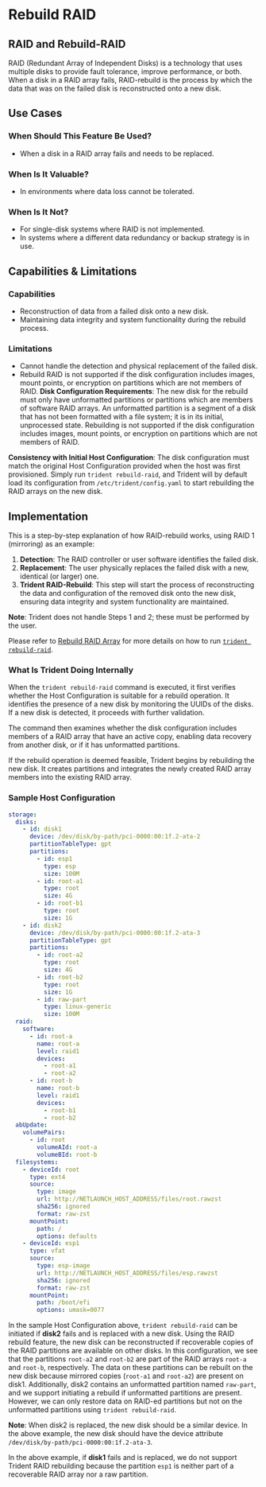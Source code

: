 # Rebuild RAID

## RAID and Rebuild-RAID

RAID (Redundant Array of Independent Disks) is a technology that uses multiple
disks to provide fault tolerance, improve performance, or both. When a disk in a
RAID array fails, RAID-rebuild is the process by which the data that was on the
failed disk is reconstructed onto a new disk.

## Use Cases

### When Should This Feature Be Used?

- When a disk in a RAID array fails and needs to be replaced.

### When Is It Valuable?

- In environments where data loss cannot be tolerated.

### When Is It Not?

- For single-disk systems where RAID is not implemented.
- In systems where a different data redundancy or backup strategy is in use.

## Capabilities & Limitations

### Capabilities

- Reconstruction of data from a failed disk onto a new disk.
- Maintaining data integrity and system functionality during the rebuild process.

### Limitations

- Cannot handle the detection and physical replacement of the failed disk.
- Rebuild RAID is not supported if the disk configuration includes images, mount
  points, or encryption on partitions which are not members of RAID. **Disk
  Configuration Requirements**: The new disk for the rebuild must only have
  unformatted partitions or partitions which are members of software RAID
  arrays. An unformatted partition is a segment of a disk that has not been
  formatted with a file system; it is in its initial, unprocessed state.
  Rebuilding is not supported if the disk configuration includes images, mount
  points, or encryption on partitions which are not members of RAID.

**Consistency with Initial Host Configuration**: The disk configuration must
match the original Host Configuration provided when the host was first
provisioned. Simply run `trident rebuild-raid`, and Trident will by default load
its configuration from `/etc/trident/config.yaml` to start rebuilding the RAID
arrays on the new disk.

## Implementation

This is a step-by-step explanation of how RAID-rebuild works, using RAID 1
(mirroring) as an example:

1. **Detection**: The RAID controller or user software identifies the failed
   disk.
2. **Replacement**: The user physically replaces the failed disk with a new,
   identical (or larger) one.
3. **Trident RAID-Rebuild**: This step will start the process of reconstructing
   the data and configuration of the removed disk onto the new disk, ensuring
   data integrity and system functionality are maintained.

**Note**: Trident does not handle Steps 1 and 2; these must be performed by the user.

Please refer to [Rebuild RAID Array](../How-To-Guides/Rebuild-RAID-Array.md) for
more details on how to run
[`trident rebuild-raid`](../Reference/Trident-CLI.md#rebuild-raid).

### What Is Trident Doing Internally

When the `trident rebuild-raid` command is executed, it first verifies whether
the Host Configuration is suitable for a rebuild operation. It identifies the
presence of a new disk by monitoring the UUIDs of the disks. If a new disk is
detected, it proceeds with further validation.

The command then examines whether the disk configuration includes members of a
RAID array that have an active copy, enabling data recovery from another disk,
or if it has unformatted partitions.

If the rebuild operation is deemed feasible, Trident begins by rebuilding the
new disk. It creates partitions and integrates the newly created RAID array
members into the existing RAID array.

### Sample Host Configuration

```yaml
storage:
  disks:
    - id: disk1
      device: /dev/disk/by-path/pci-0000:00:1f.2-ata-2
      partitionTableType: gpt
      partitions:
        - id: esp1
          type: esp
          size: 100M
        - id: root-a1
          type: root
          size: 4G
        - id: root-b1
          type: root
          size: 1G
    - id: disk2
      device: /dev/disk/by-path/pci-0000:00:1f.2-ata-3
      partitionTableType: gpt
      partitions:
        - id: root-a2
          type: root
          size: 4G
        - id: root-b2
          type: root
          size: 1G
        - id: raw-part
          type: linux-generic
          size: 100M
  raid:
    software:
      - id: root-a
        name: root-a
        level: raid1
        devices:
          - root-a1
          - root-a2
      - id: root-b
        name: root-b
        level: raid1
        devices:
          - root-b1
          - root-b2
  abUpdate:
    volumePairs:
      - id: root
        volumeAId: root-a
        volumeBId: root-b
  filesystems:
    - deviceId: root
      type: ext4
      source:
        type: image
        url: http://NETLAUNCH_HOST_ADDRESS/files/root.rawzst
        sha256: ignored
        format: raw-zst
      mountPoint:
        path: /
        options: defaults
    - deviceId: esp1
      type: vfat
      source:
        type: esp-image
        url: http://NETLAUNCH_HOST_ADDRESS/files/esp.rawzst
        sha256: ignored
        format: raw-zst
      mountPoint:
        path: /boot/efi
        options: umask=0077
```

In the sample Host Configuration above, `trident rebuild-raid` can be
initiated if **disk2** fails and is replaced with a new disk. Using the RAID
rebuild feature, the new disk can be reconstructed if recoverable copies of the
RAID partitions are available on other disks. In this configuration, we see that
the partitions `root-a2` and `root-b2` are part of the RAID arrays `root-a` and
`root-b`, respectively. The data on these partitions can be rebuilt on the new
disk because mirrored copies (`root-a1` and `root-a2`) are present on disk1.
Additionally, disk2 contains an unformatted partition named `raw-part`, and we
support initiating a rebuild if unformatted partitions are present. However, we
can only restore data on RAID-ed partitions but not on the unformatted
partitions using `trident rebuild-raid`.

**Note**: When disk2 is replaced, the new disk should be a similar device. In
the above example, the new disk should have the device attribute
`/dev/disk/by-path/pci-0000:00:1f.2-ata-3`.

In the above example, if **disk1** fails and is replaced, we do not support
Trident RAID rebuilding because the partition `esp1` is neither part of a
recoverable RAID array nor a raw partition.
